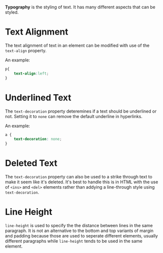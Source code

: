 **Typography** is the styling of text. It has many different aspects that can be styled.


# Text Alignment

The text alignment of text in an element can be modified with use of the `text-align` property. 

An example:

```css
p{
    text-align:left;
}
```

# Underlined Text

The `text-decoration` property deteremines if a text should be underlined or not. Setting it to `none` can remove the default underline in hyperlinks.

An example:
```css
a {
    text-decoration: none;
}
```

# Deleted Text

The `text-decoration` property can also be used to a strike through text to make it seem like it's deleted. It's best to handle this is in HTML with the use of `<ins>` and `<del>` elements rather than addying a line-through style using `text-decoration`.

# Line Height

`line-height` is used to specify the the distance between lines in the same paragraph. It is not an alternative to the bottom and top variants of margin and padding because those are used to seperate different elements, usually different paragraphs while `line-height` tends to be used in the same element.